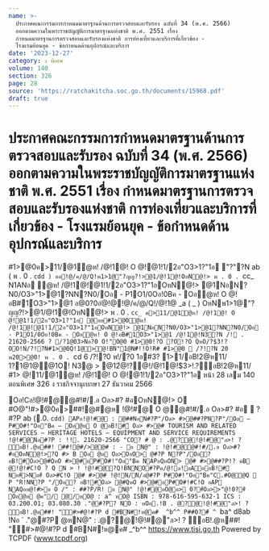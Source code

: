 ```yaml
---
name: >-
  ประกาศคณะกรรมการกำหนดมาตรฐานด้านการตรวจสอบและรับรอง ฉบับที่ 34 (พ.ศ. 2566)
  ออกตามความในพระราชบัญญัติการมาตรฐานแห่งชาติ พ.ศ. 2551 เรื่อง
  กำหนดมาตรฐานการตรวจสอบและรับรองแห่งชาติ การท่องเที่ยวและบริการที่เกี่ยวข้อง -
  โรงแรมย้อนยุค - ข้อกำหนดด้านอุปกรณ์และบริการ
date: '2023-12-27'
category: ง พิเศษ
volume: 140
section: 326
page: 28
source: 'https://ratchakitcha.soc.go.th/documents/15968.pdf'
draft: true
---
```


# ประกาศคณะกรรมการกำหนดมาตรฐานด้านการตรวจสอบและรับรอง ฉบับที่ 34 (พ.ศ. 2566) ออกตามความในพระราชบัญญัติการมาตรฐานแห่งชาติ พ.ศ. 2551 เรื่อง กำหนดมาตรฐานการตรวจสอบและรับรองแห่งชาติ การท่องเที่ยวและบริการที่เกี่ยวข้อง - โรงแรมย้อนยุค - ข้อกำหนดด้านอุปกรณ์และบริการ

#1>@0ค>11/@1ํ@ห! /@!1@! O @!@1!1/2อ"O3>1?"1อ "?"?N ab ( พ . 0 . `cdd ) ออ!@/ค/@/Q!พ1>1@"?ญญ?!>@1/@!1@!OหN@!> พ . 0 . `cc_ N1ANอ ํ@ห! /@!1@!@1!1/2อ"O3>1?"1อOหN@!> @1NอN?N0/O3>"1>@1?NN?N0/Oอ - P1O1/0Oอ!0Bค - Oอํ@ห! O @!อB#1์O3>"1>@1 อ@0?0อํ@!@!@/ค/@/Q!/@!1@ _a ( _ ) OหNพ1>1@"?ญญ?!>@1/@!1@!OหN@!> พ . 0 . `cc_ ค>11/@1ํ@ห! /@!1@! O @!@1!1/2อ"O3>1?"1อ @ออ#1>@0ํ@ห! /@!1@!@1!1/2อ"O3>1?"1อOหN@!> @1NอN?N0/O3>"1>@1?NN?N0/Oอ - P1O1/0Oอ!0Bค - Oอํ@ห! O @!อB#1์O3>"1>@1 /@!1@!N3?N /! . 21620-2566 ? /?1@03>Nอ?0 O!"O@0 #1>@0!?O ?O!?O QหO/?$3!?OO!N/?!?N#1>@0Q!1@>@!BN"1@N#็!!O!R# #1>@0  /?!?N 20 พ20>@0! พ . 0 . `cd 6 /?!?0 พ!/?0 1อ#3? 1>1/อB!2@ห11/ 1?1@1@@1O! N3@ > @12ํ@!?@!/@!1@!$3>!.?์อB!2@ห11/ #1> @!11/@1ํ@ห! /@!1@! O @!@1!1/2อ"O3>1?"1อ หน้า 28 เลม 140 ตอนพิเศษ 326 ง ราชกิจจานุเบกษา 27 ธันวาคม 2566

Oอ!Cล!@!#@@#!#/.อ Oล>#? #อOหN@!> O #O@"!#>@0ค>##!@#@ห !@!#@ O @@#!#/.อ Oล>#? #อ  ? #?P ab (.0. `cdd) APอ!@!#@ : @##NอN#?P"/Oล> #>@##?PN?P"/Oอ – P#O#!"Oอ"Bค – Oอ@ห O @อB!#์ Oล> #>@# TOURISM AND RELATED SERVICES – HERITAGE HOTELS – EQUIPMENT AND SERVICE REQUIREMENTS !@!#@Nล#?P : !!. 21620-2566 "CO? # @ : .@?@!@!#@"ล>! ? ์อB!.@ห##! ##!@#/>@@# : - อ N@" : !@!#@@#!#/.อ Oล>#? #อOหN@!>?Q #> B Oอ @ห Oล>OอO> @#?P N?P"/Oอ? อB!#์Oล>@#QหO #>@#อP#O#!"Oอ"Bค NAPอQหON> @# #>@##?P!? คB @!@!#C!O ? Q N > ! !@!#@?Q!BNNO#?Pค/@!ล!ลAออB!#์ Nอ#์>Nอ#์ Oล>#C!O @# #>@# !@!N/N/ล@#?P P#O#!"Oอ"Bค"C.#O@@Q  P "R!NN?P "/Oอ? อB!#์Oล> @#QหO #>@#อP#O#!#C!O อAP NAQอห@!#>อ O /" : ##?P/R! อ N@" !@!#@อO@อ> 0?#์Oล>>"@!0?#์ Oอ@ห @ค"/ @/หO@ : a^ หO@ ISBN : 978-616-595-632-1 ICS : 03.200.01; 03.080.30 ."@#?P? NO : หOอ.!B . @?@!@!#@"ล>! ? ์อB!.@ห##! "#>#@!#?P d #BN#!ห@ค# _^b^^ P##0?#์ ^ `ba^ d8ab !Nอ ` ."@#?P @หN@" : .@?@!@!#@"ล>! ? ์อB!.@ห##! "#>#@!#?P d #BN#!ห@ค# _^b^^ https://www.tisi.go.th Powered by TCPDF (www.tcpdf.org)
